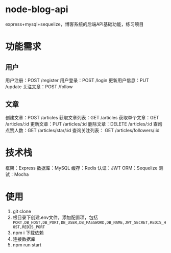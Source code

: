 # node-blog-api
express+mysql+sequelize，博客系统的后端API基础功能，练习项目

# 功能需求

## 用户
用户注册：POST /register
用户登录：POST /login
更新用户信息：PUT /update
关注文章：POST /follow

## 文章
创建文章：POST /articles
获取文章列表：GET /articles
获取单个文章：GET /articles/:id
更新文章：PUT /articles/:id
删除文章：DELETE /articles/:id
查询点赞人数：GET /articles/star/:id
查询关注列表： GET /articles/followers/:id

# 技术栈
框架：Express
数据库：MySQL
缓存：Redis
认证：JWT
ORM：Sequelize
测试：Mocha

# 使用
1. git clone 
2. 根目录下创建.env文件，添加配置项，包括 ` PORT,DB_HOST,DB_PORT,DB_USER,DB_PASSWORD,DB_NAME,JWT_SECRET,REDIS_HOST,REDIS_PORT`
3. npm i 下载依赖
4. 连接数据库
5. npm run start









